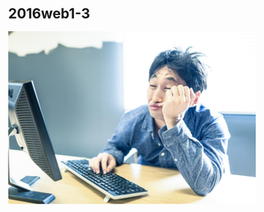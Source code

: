 # 2016web1-3
<!DOCTYPE html >
<html>
<head>
 </head>
  <body>
<img src="ossan.jpg" alt="プレイヤーがじゃぶじゃぶ課金したくなるような射幸心を煽りまくる説明文章を入力するエンジニア"/>
 </body>
</html>
